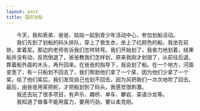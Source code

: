 ```yaml
---
layout: post
title: 国庆划船
---
```



　　今天，我和表弟、爸爸、姑姑一起到青少年活动中心，参加划船活动。    
　　我们先到了划船的码头排队，穿上了救生衣，坐上了红颜色的船，我坐在前排，拿着浆。那边的老师告诉我们怎样转弯。我们开始划了，我奋力地划着，结果船并没有动，反而倒退了，爸爸教我们怎样划，原来我刚才划错了，从前往后退，靠着船外面的木头，再升回来。在爸爸的指导下，我会划了船。在一个地方，河面变宽了，有一只船划不回去了，我们帮助他们拿了一个桨，因为他们少拿了一个桨。给了他们桨后，我们发现自己也划不回去，因为风把我们一次次地吹了回去。最后，由爸爸用桨把舵，才把船划到了码头。我感觉很刺激。    
　　我还去玩了很多项目，有声乐、趣桥、单车、攀岩、英语沙龙等。    
　　我知道了做事不能用蛮力，要用巧劲，要以柔克刚。    
